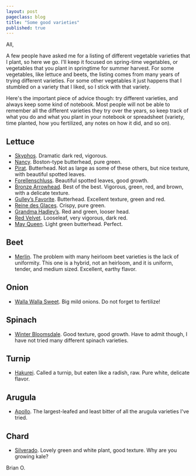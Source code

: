 ```yaml
---
layout: post
pageclass: blog
title: "Some good varieties"
published: true
---
```

All,

A few people have asked me for a listing of different vegetable varieties that I plant, so here we go. I'll keep it focused on spring-time vegetables, or vegetables that you plant in springtime for summer harvest. For some vegetables, like lettuce and beets, the listing comes from many years of trying different varieties. For some other vegetables it just happens that I stumbled on a variety that I liked, so I stick with that variety.

Here's the important piece of advice though: try different varieties, and always keep some kind of notebook. Most people will not be able to remember all the different varieties they try over the years, so keep track of what you do and what you plant in your notebook or spreadsheet (variety, time planted, how you fertilized, any notes on how it did, and so on).

<h2>Lettuce</h2>

* [Skyphos](http://www.johnnyseeds.com/vegetables/lettuce/butterhead-lettuce-boston/skyphos-lettuce-seed-23.html). Dramatic dark red, vigorous.
* [Nancy](http://www.johnnyseeds.com/vegetables/lettuce/butterhead-lettuce-boston/nancy-organic-lettuce-seed-438G.html). Boston-type butterhead, pure green.
* [Pirat](http://hudsonvalleyseed.com/pirat-lettuce.html). Butterhead. Not as large as some of these others, but nice texture, with beautiful spotted leaves.
* [Forellenschluss](https://www.seedsavers.org/forellenschluss-lettuce). Beautiful spotted leaves, good growth.
* [Bronze Arrowhead](https://www.seedsavers.org/bronze-arrowhead-lettuce). Best of the best. Vigorous, green, red, and brown,  with a delicate texture.
* [Gulley’s Favorite](https://www.seedsavers.org/gulleys-favorite-organic-lettuce). Butterhead. Excellent texture, green and red.
* [Reine des Glaces](https://www.seedsavers.org/reine-des-glaces-lettuce). Crispy, pure green.
* [Grandma Hadley’s](https://www.seedsavers.org/grandma-hadleys-organic-lettuce). Red and green, looser head.
* [Red Velvet](https://www.seedsavers.org/red-velvet-organic-lettuce). Looseleaf, very vigorous, dark red.
* [May Queen](http://turtletreeseed.org/product/208-may-queen/). Light green butterhead. Perfect.

<h2>Beet</h2>

* [Merlin](http://www.johnnyseeds.com/vegetables/beets/round-beets/merlin-organic-f1-beet-seed-2758G.html). The problem with many heirloom beet varieties is the lack of uniformity. This one is a hybrid, not an heirloom, and it is uniform, tender, and medium sized. Excellent, earthy flavor.

<h2>Onion</h2>

* [Walla Walla Sweet](http://www.johnnyseeds.com/vegetables/onions/onion-plants/walla-walla-onion-plants-500.html). Big mild onions. Do not forget to fertilize!

<h2>Spinach</h2>

* [Winter Bloomsdale](http://turtletreeseed.org/product/906-winter-bloomsdale/). Good texture, good growth. Have to admit though, I have not tried many different spinach varieties.

<h2>Turnip</h2>

* [Hakurei](http://www.johnnyseeds.com/vegetables/turnips/hakurei-f1-turnip-seed-706.html). Called a turnip, but eaten like a radish, raw. Pure white, delicate flavor.

<h2>Arugula</h2>

* [Apollo](https://www.seedsavers.org/apollo-arugula). The largest-leafed and least bitter of all the arugula varieties I've tried.

<h2>Chard</h2>

* [Silverado](http://hudsonvalleyseed.com/silverado-chard.html). Lovely green and white plant, good texture. Why are you growing kale?


Brian O.
